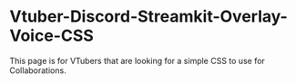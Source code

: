 # Vtuber-Discord-Streamkit-Overlay-Voice-CSS
This page is for VTubers that are looking for a simple CSS to use for Collaborations.
